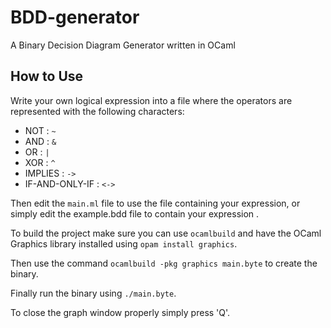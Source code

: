 # BDD-generator
A Binary Decision Diagram Generator written in OCaml

## How to Use
Write your own logical expression into a file where the operators are represented with the following characters:
- NOT : `~`
- AND : `&`
- OR : `|`
- XOR : `^`
- IMPLIES :  `->`
- IF-AND-ONLY-IF : `<->` 

Then edit the `main.ml` file to use the file containing your expression, or simply edit the example.bdd file to contain your expression .

To build the project make sure you can use `ocamlbuild` and have the OCaml Graphics library installed using `opam install graphics`.

Then use the command `ocamlbuild -pkg graphics main.byte` to create the binary.

Finally run the binary using `./main.byte`. 

To close the graph window properly simply press 'Q'.
